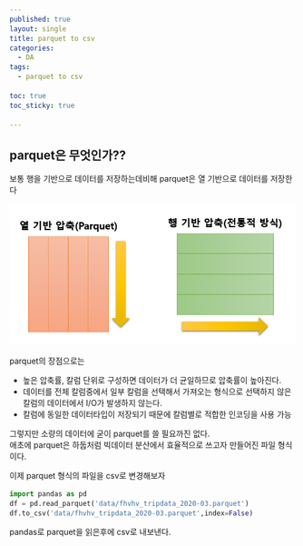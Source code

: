 ```yaml
---
published: true
layout: single
title: parquet to csv
categories:
  - DA
tags:
  - parquet to csv

toc: true
toc_sticky: true

---
```

## parquet은 무엇인가??
보통 행을 기반으로 데이터를 저장하는데비해 parquet은 열 기반으로 데이터를 저장한다

![](https://raw.githubusercontent.com/Cloudblack/Forpicture/image//img/20220824195129.png)

parquet의 장점으로는
- 높은 압축률, 칼럼 단위로 구성하면 데이터가 더 균일하므로 압축률이 높아진다.
- 데이터를 전체 칼럼중에서 일부 칼럼을 선택해서 가져오는 형식으로 선택하지 않은 칼럼의 데이터에서 I/O가 발생하지 않는다.
- 칼럼에 동일한 데이터타입이 저장되기 때문에 칼럼별로 적합한 인코딩을 사용 가능

그렇지만 소량의 데이터에 굳이 parquet를 쓸 필요까진 없다.  
애초에 parquet은 하둡처럼 빅데이터 분산에서 효율적으로 쓰고자 만들어진 파일 형식이다.  

이제 parquet 형식의 파일을 csv로 변경해보자

``` python
import pandas as pd
df = pd.read_parquet('data/fhvhv_tripdata_2020-03.parquet')
df.to_csv('data/fhvhv_tripdata_2020-03.parquet',index=False)
```

pandas로 parquet을 읽은후에 csv로 내보낸다.